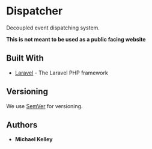 # Dispatcher 

Decoupled event dispatching system.

**This is not meant to be used as a public facing website**

## Built With

* [Laravel](http://laravel.com) - The Laravel PHP framework

## Versioning

We use [SemVer](http://semver.org/) for versioning.
## Authors

* **Michael Kelley**
